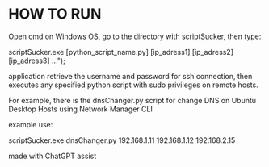 HOW TO RUN
===========

Open cmd on Windows OS, go to the directory with scriptSucker, then type:

scriptSucker.exe [python_script_name.py] [ip_adress1] [ip_adress2] [ip_adress3] ...");

application retrieve the username and password for ssh connection,
then executes any specified python script with sudo privileges on remote hosts.

For example, there is the dnsChanger.py script for change DNS on Ubuntu Desktop Hosts using Network Manager CLI

example use:

  scriptSucker.exe dnsChanger.py 192.168.1.11 192.168.1.12 192.168.2.15



made with ChatGPT assist
